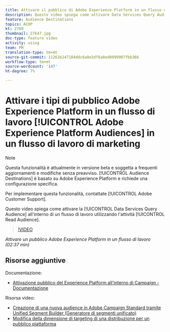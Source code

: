 ```yaml
---
title: Attivare il pubblico di Adobe Experience Platform in un flusso di lavoro
description: Questo video spiega come attivare Data Services Query Audience all'interno di un flusso di lavoro utilizzando l'attività "Leggi pubblico".
feature: Audience Destinations
topics: ACOP
kt: 2760
thumbnail: 27647.jpg
doc-type: feature video
activity: using
team: PM
translation-type: tm+mt
source-git-commit: 11263e247184ddc6a8e3df6a8ed0899907fbb366
workflow-type: tm+mt
source-wordcount: '147'
ht-degree: 7%

---
```



# Attivare i tipi di pubblico Adobe Experience Platform in un flusso di lavoro [!UICONTROL Adobe Experience Platform Audiences] in un flusso di lavoro di marketing

>[!NOTE]
>
>Questa funzionalità è attualmente in versione beta e soggetta a frequenti aggiornamenti e modifiche senza preavviso. [!UICONTROL Audience Destinations] è basato su Adobe Experience Platform e richiede una configurazione specifica.
>
>Per implementare questa funzionalità, contattate [!UICONTROL Adobe Customer Support].

Questo video spiega come attivare la [!UICONTROL Data Services Query Audience] all&#39;interno di un flusso di lavoro utilizzando l&#39;attività [!UICONTROL Read Audience].

>[!VIDEO](https://video.tv.adobe.com/v/27647?quality=12)

*Attivare un pubblico Adobe Experience Platform in un flusso di lavoro (02:37 min)*

## Risorse aggiuntive

Documentazione:

* [Attivazione  pubblico del Experience Platform all&#39;interno di Campaign - Documentazione](https://docs.adobe.com/content/help/en/campaign-standard/using/profiles-and-audiences/working-with-adobe-experience-platform/aep-about-audience-destinations-service.html)

Risorsa video:

* [Creazione di una nuova audience in  Adobe Campaign Standard tramite Unified Segment Builder (Generatore di segmenti unificato)](/help/profiles-and-audiences/audience-destinations/creating-audiences-using-segment-builder.md)
* [Modifica della dimensione di targeting di una distribuzione per un pubblico piattaforma](/help/profiles-and-audiences/audience-destinations/changing-targeting-dimension.md)

